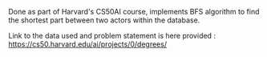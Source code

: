 Done as part of Harvard's CS50AI course, implements BFS algorithm to find the shortest part between two actors within the database.

Link to the data used and problem statement is here provided : https://cs50.harvard.edu/ai/projects/0/degrees/
